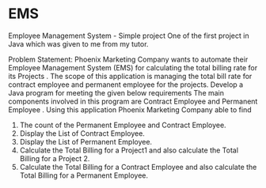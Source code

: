 # EMS
Employee Management System - Simple project
One of the first project in Java which was given to me from my tutor.

Problem Statement:
Phoenix Marketing Company wants to automate their Employee Management System (EMS) for calculating the total billing rate for its Projects .
The scope of this application is managing the total bill rate for contract employee and permanent employee for the projects.
Develop a Java program for meeting the given below requirements
The main components involved in this program are Contract Employee and Permanent Employee . Using this application Phoenix Marketing Company able to find
1. The count of the Permanent Employee and Contract Employee.
2. Display the List of Contract Employee.
3. Display the List of Permanent Employee.
4. Calculate the Total Billing for a Project1 and also calculate the Total Billing for a Project 2.
5. Calculate the Total Billing for a Contract Employee and also calculate the Total Billing for a Permanent Employee.
